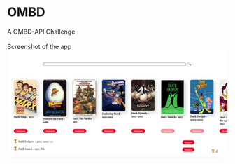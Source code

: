 # OMBD
A OMBD-API Challenge<br><br>
Screenshot of the app 
<img src="src/screenshot.png" alt="Screenshot"/>
